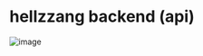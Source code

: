 # hellzzang backend (api)

![image](https://github.com/aamoos/hellzzang_backend/assets/37327676/355a1701-4ef5-4785-ac27-3d60e24fa5e6)


